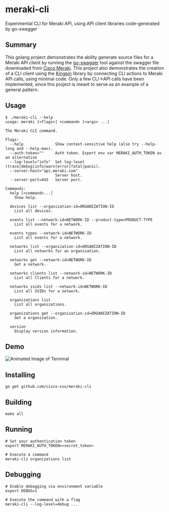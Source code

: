 # meraki-cli

Experimental CLI for Meraki API, using API client libraries code-generated by go-swagger

## Summary

This golang project demonstrates the ability generate source files for a Meraki API client by running the [go-swagger](https://github.com/go-swagger/go-swagger) tool against the swagger file downloaded from [Cisco Meraki](https://developer.cisco.com/meraki/api/#/rest/getting-started).  This project also demonstrates the creation of a CLI client using the [Kingpin](https://github.com/alecthomas/kingpin) library by connecting CLI actions to Meraki API calls, using minimal code.  Only a few CLI->API calls have been implemented, since this project is meant to serve as an example of a general pattern.

## Usage

```
$ ./meraki-cli --help
usage: meraki [<flags>] <command> [<args> ...]

The Meraki CLI command.

Flags:
  --help              Show context-sensitive help (also try --help-long and --help-man).
  --auth-token=""     Auth token. Export env var MERAKI_AUTH_TOKEN as an alternative
  --log-level="info"  Set log-level (trace|debug|info|warn|error|fatal|panic).
  --server-host="api.meraki.com"
                      Server host.
  --server-port=443   Server port.

Commands:
  help [<command>...]
    Show help.

  devices list --organization-id=ORGANIZATION-ID
    List all devices.

  events list --network-id=NETWORK-ID --product-type=PRODUCT-TYPE
    List all events for a network.

  events types --network-id=NETWORK-ID
    List all events for a network.

  networks list --organization-id=ORGANIZATION-ID
    List all networks for an organization.

  networks get --network-id=NETWORK-ID
    Get a network.

  networks clients list --network-id=NETWORK-ID
    List all Clients for a network.

  networks ssids list --network-id=NETWORK-ID
    List all SSIDs for a network.

  organizations list
    List all organizations.

  organizations get --organization-id=ORGANIZATION-ID
    Get a organization.

  version
    Display version information.
```

## Demo

![Animated Image of Terminal](https://github.com/cisco-sso/meraki-cli/raw/master/demo/demo.gif)


## Installing

```
go get github.com/cisco-sso/meraki-cli
```


## Building

```
make all
```


## Running

```
# Set your authentication token
export MERAKI_AUTH_TOKEN=<secret_token>

# Execute a command
meraki-cli organizations list
```

## Debugging

```
# Enable debugging via environment variable
export DEBUG=1

# Execute the command with a flag
meraki-cli --log-level=debug ...
```